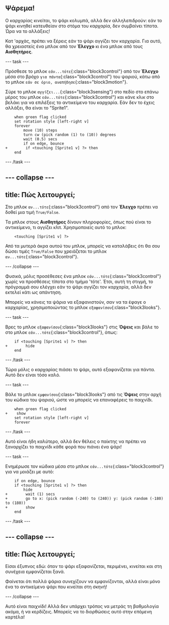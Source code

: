 ## Ψάρεμα!

Ο καρχαρίας κινείται, το ψάρι κολυμπά, αλλά δεν αλληλεπιδρούν: εάν το ψάρι κινηθεί κατευθείαν στο στόμα του καρχαρία, δεν συμβαίνει τίποτα. Ώρα να το αλλάξεις!

Κατ 'αρχάς, πρέπει να ξέρεις εάν το ψάρι αγγίζει τον καρχαρία. Για αυτό, θα χρειαστείς ένα μπλοκ από τον **Έλεγχο** κι ένα μπλοκ από τους **Αισθητήρες**.

--- task ---

Πρόσθεσε το μπλοκ `εάν...τότε`{:class="block3control"} από τον **Έλεγχο** μέσα στο βρόχο `για πάντα`{:class="block3control"} του ψαριού, κάτω από το μπλοκ `εάν σε όριο, αναπήδησε`{:class="block3motion"}.

Σύρε το μπλοκ `αγγίζει...`{:class="block3sensing"} στο πεδίο στο επάνω μέρος του μπλοκ `εάν...τότε`{:class="block3control"} και κάνε κλικ στο βελάκι για να επιλέξεις το αντικείμενο του καρχαρία. Εάν δεν το έχεις αλλάξει, θα είναι το "Sprite1".

```blocks3
    when green flag clicked
    set rotation style [left-right v]
    forever 
        move (10) steps
        turn cw (pick random (1) to (10)) degrees
        wait (0.5) secs
        if on edge, bounce
+        if <touching [Sprite1 v] ?> then
    end
```

--- /task ---

--- collapse ---
---
title: Πώς λειτουργεί;
---

Στο μπλοκ `αν...τότε`{:class="block3control"} από τον **Έλεγχο** πρέπει να δοθεί μια τιμή `True/False`.

Τα μπλοκ στους **Αισθητήρες** δίνουν πληροφορίες, όπως πού είναι το αντικείμενο, τι αγγίζει κλπ. Χρησιμοποιείς αυτό το μπλοκ:

```blocks3
    <touching [Sprite1 v] ?>
```

Από τα μυτερά άκρα αυτού του μπλοκ, μπορείς να καταλάβεις ότι θα σου δώσει τιμές `True/False` που χρειάζεται το μπλοκ `αν...τότε`{:class="block3control"}.

--- /collapse ---

Φυσικά, μόλις προσέθεσες ένα μπλοκ `εάν...τότε`{:class="block3control"} χωρίς να προσθέσεις τίποτα στο τμήμα 'τότε'. Έτσι, αυτή τη στιγμή, το πρόγραμμά σου ελέγχει εάν το ψάρι αγγίζει τον καρχαρία, αλλά δεν εκτελεί κάτι ως απάντηση.

Μπορείς να κάνεις τα ψάρια να εξαφανιστούν, σαν να τα έφαγε ο καρχαρίας, χρησιμοποιώντας το μπλοκ `εξαφανίσου`{:class="block3looks"}.

--- task ---

Βρες το μπλοκ `εξαφανίσου`{:class="block3looks"} στις **Όψεις** και βάλε το στο μπλοκ `εάν...τότε`{:class="block3control"}, όπως:

```blocks3
    if <touching [Sprite1 v] ?> then
+        hide
    end
```

--- /task ---

Τώρα μόλις ο καρχαρίας πιάσει το ψάρι, αυτό εξαφανίζεται για πάντα. Αυτό δεν είναι τόσο καλό.

--- task ---

Βάλε το μπλοκ `εμφανίσου`{:class="block3looks"} από τις **Όψεις** στην αρχή του κώδικα του ψαριού, ώστε να μπορείς να επαναφέρεις το παιχνίδι.

```blocks3
    when green flag clicked
+    show
    set rotation style [left-right v]
    forever
```

--- /task ---

Αυτό είναι ήδη καλύτερο, αλλά δεν θέλεις ο παίκτης να πρέπει να ξαναρχίζει το παιχνίδι κάθε φορά που πιάνει ένα ψάρι!

--- task ---

Ενημέρωσε τον κώδικα μέσα στο μπλοκ `εάν...τότε`{:class="block3control"} για να μοιάζει με αυτό:

```blocks3
    if on edge, bounce
    if <touching [Sprite1 v] ?> then
        hide
+        wait (1) secs
+        go to x: (pick random (-240) to (240)) y: (pick random (-180) to (180))
+        show
    end
```

--- /task ---

--- collapse ---
---
title: Πώς λειτουργεί;
---

Είσαι έξυπνος εδώ: όταν το ψάρι εξαφανίζεται, περιμένει, κινείται και στη συνέχεια εμφανίζεται ξανά.

Φαίνεται ότι πολλά ψάρια συνεχίζουν να εμφανίζονται, αλλά είναι μόνο ένα το αντικείμενο ψάρι που κινείται στη σκηνή!

--- /collapse ---

Αυτό είναι παιχνίδι! Αλλά δεν υπάρχει τρόπος να μετράς τη βαθμολογία ακόμα, ή να κερδίζεις. Μπορείς να το διορθώσεις αυτό στην επόμενη καρτέλα!